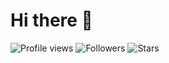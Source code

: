 # Hi there 👋  

![Profile views](https://komarev.com/ghpvc/?username=hoanglong2534&label=Views&color=0e75b6&style=flat) 
![Followers](https://img.shields.io/github/followers/hoanglong2534?label=Followers&style=flat&color=blue) 
![Stars](https://img.shields.io/github/stars/hoanglong2534?label=Stars&style=flat&color=yellow)
